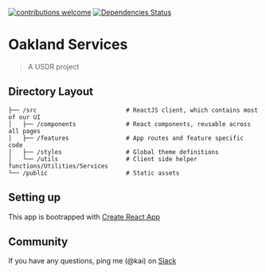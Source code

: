 [![contributions welcome](https://img.shields.io/badge/contributions-welcome-brightgreen.svg?style=flat)](https://github.com/tehkaiyu/yours-sincerely/issues) [![Dependencies Status](https://david-dm.org/tehkaiyu/yours-sincerely/status.svg)](https://david-dm.org/tehkaiyu/yours-sincerely)

# Oakland Services

> A USDR project

## Directory Layout

```
├── /src                         # ReactJS client, which contains most of our UI
│   ├── /components              # React components, reusable across all pages
│   ├── /features                # App routes and feature specific code
│   ├── /styles                  # Global theme definitions
│   └── /utils                   # Client side helper functions/Utilities/Services
└── /public                      # Static assets
```

## Setting up

This app is bootrapped with [Create React App](https://reactjs.org/docs/create-a-new-react-app.html)

## Community

If you have any questions, ping me (@kai) on [Slack](https://join.slack.com/t/playhouse-gg/shared_invite/zt-cmze8pmv-g7Z1ceutMlfLri2hfwo~5A)
